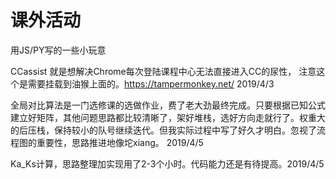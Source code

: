 # 课外活动

用JS/PY写的一些小玩意

CCassist 就是想解决Chrome每次登陆课程中心无法直接进入CC的尿性，
注意这个是需要挂载到油猴上面的。https://tampermonkey.net/ 2019/4/3

全局对比算法是一门选修课的选做作业，费了老大劲最终完成。只要根据已知公式建立好矩阵，其他问题思路都比较清晰了，架好堆栈，选好方向走就行了。权重大的后压栈，保持较小的队号继续迭代。但我实际过程中写了好久才明白。忽视了流程图的重要性，思路推进地像坨xiang。 2019/4/5

Ka_Ks计算，思路整理加实现用了2-3个小时。代码能力还是有待提高。2019/4/5
